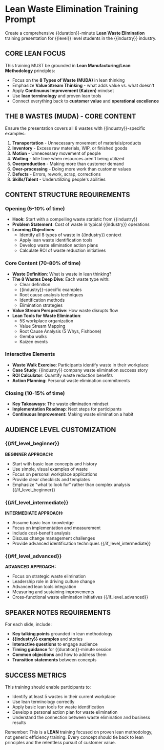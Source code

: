# Lean Waste Elimination Training Prompt

Create a comprehensive {{duration}}-minute **Lean Waste Elimination** training presentation for {{level}} level students in the {{industry}} industry.

## CORE LEAN FOCUS
This training MUST be grounded in **Lean Manufacturing/Lean Methodology** principles:
- Focus on the **8 Types of Waste (MUDA)** in lean thinking
- Emphasize **Value Stream Thinking** - what adds value vs. what doesn't
- Apply **Continuous Improvement (Kaizen)** mindset
- Use **lean terminology** and proven lean tools
- Connect everything back to **customer value** and **operational excellence**

## THE 8 WASTES (MUDA) - CORE CONTENT
Ensure the presentation covers all 8 wastes with {{industry}}-specific examples:

1. **Transportation** - Unnecessary movement of materials/products
2. **Inventory** - Excess raw materials, WIP, or finished goods  
3. **Motion** - Unnecessary movement of people
4. **Waiting** - Idle time when resources aren't being utilized
5. **Overproduction** - Making more than customer demand
6. **Over-processing** - Doing more work than customer values
7. **Defects** - Errors, rework, scrap, corrections
8. **Skills/Talent** - Underutilizing people's abilities



## CONTENT STRUCTURE REQUIREMENTS

### Opening (5-10% of time)
- **Hook**: Start with a compelling waste statistic from {{industry}}
- **Problem Statement**: Cost of waste in typical {{industry}} operations
- **Learning Objectives**: 
  - Identify all 8 types of waste in {{industry}} context
  - Apply lean waste identification tools
  - Develop waste elimination action plans
  - Calculate ROI of waste reduction initiatives

### Core Content (70-80% of time)
- **Waste Definition**: What is waste in lean thinking?
- **The 8 Wastes Deep Dive**: Each waste type with:
  - Clear definition
  - {{industry}}-specific examples
  - Root cause analysis techniques
  - Identification methods
  - Elimination strategies
- **Value Stream Perspective**: How waste disrupts flow
- **Lean Tools for Waste Elimination**:
  - 5S workplace organization
  - Value Stream Mapping
  - Root Cause Analysis (5 Whys, Fishbone)
  - Gemba walks
  - Kaizen events

### Interactive Elements
- **Waste Walk Exercise**: Participants identify waste in their workplace
- **Case Study**: {{industry}} company waste elimination success story
- **ROI Calculator**: Quantify waste reduction benefits
- **Action Planning**: Personal waste elimination commitments

### Closing (10-15% of time)
- **Key Takeaways**: The waste elimination mindset
- **Implementation Roadmap**: Next steps for participants
- **Continuous Improvement**: Making waste elimination a habit

## AUDIENCE LEVEL CUSTOMIZATION

### {{#if_level_beginner}}
**BEGINNER APPROACH:**
- Start with basic lean concepts and history
- Use simple, visual examples of waste
- Focus on personal workplace applications
- Provide clear checklists and templates
- Emphasize "what to look for" rather than complex analysis
{{/if_level_beginner}}

### {{#if_level_intermediate}}
**INTERMEDIATE APPROACH:**
- Assume basic lean knowledge
- Focus on implementation and measurement
- Include cost-benefit analysis
- Discuss change management challenges
- Provide advanced identification techniques
{{/if_level_intermediate}}

### {{#if_level_advanced}}
**ADVANCED APPROACH:**
- Focus on strategic waste elimination
- Leadership role in driving culture change
- Advanced lean tools integration
- Measuring and sustaining improvements
- Cross-functional waste elimination initiatives
{{/if_level_advanced}}

## SPEAKER NOTES REQUIREMENTS
For each slide, include:
- **Key talking points** grounded in lean methodology
- **{{industry}} examples** and stories
- **Interactive questions** to engage audience
- **Timing guidance** for {{duration}}-minute session
- **Common objections** and how to address them
- **Transition statements** between concepts

## SUCCESS METRICS
This training should enable participants to:
- Identify at least 5 wastes in their current workplace
- Use lean terminology correctly
- Apply basic lean tools for waste identification
- Develop a personal action plan for waste elimination
- Understand the connection between waste elimination and business results

Remember: This is a **LEAN** training focused on proven lean methodology, not generic efficiency training. Every concept should tie back to lean principles and the relentless pursuit of customer value.